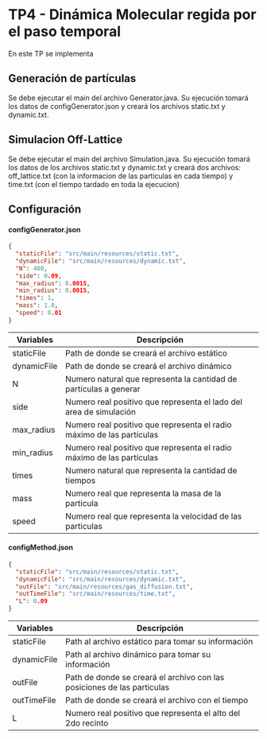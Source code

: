 # TP4 - Dinámica Molecular regida por el paso temporal

En este TP se implementa 

## Generación de partículas

Se debe ejecutar el main del archivo Generator.java. Su ejecución tomará los datos de configGenerator.json y creará
los archivos static.txt y dynamic.txt.

## Simulacion Off-Lattice

Se debe ejecutar el main del archivo Simulation.java. Su ejecución tomará los datos de los archivos static.txt y dynamic.txt
y creará dos archivos: off_lattice.txt (con la informacion de las particulas en cada tiempo) y time.txt (con el tiempo tardado
en toda la ejecucion)

## Configuración

#### configGenerator.json 

``` json
{
  "staticFile": "src/main/resources/static.txt",
  "dynamicFile": "src/main/resources/dynamic.txt",
  "N": 400,
  "side": 0.09,
  "max_radius": 0.0015,
  "min_radius": 0.0015,
  "times": 1,
  "mass": 1.0,
  "speed": 0.01
}
```

| Variables    | Descripción                                                           |
|--------------|-----------------------------------------------------------------------|
| staticFile   | Path de donde se creará el archivo estático                           | 
| dynamicFile  | Path de donde se creará el archivo dinámico                           | 
| N            | Numero natural que representa la cantidad de partículas a generar     | 
| side         | Numero real positivo que representa el lado del area de simulación    | 
| max_radius   | Numero real positivo que representa el radio máximo de las partículas | 
| min_radius   | Numero real positivo que representa el radio máximo de las partículas | 
| times        | Numero natural que representa la cantidad de tiempos                  |
| mass         | Numero real que representa la masa de la particula                    |   
| speed        | Numero real que representa la velocidad de las particulas             |      
 
#### configMethod.json 

``` json
{
  "staticFile": "src/main/resources/static.txt",
  "dynamicFile": "src/main/resources/dynamic.txt",
  "outFile": "src/main/resources/gas_diffusion.txt",
  "outTimeFile": "src/main/resources/time.txt",
  "L": 0.09
}
```

| Variables                 | Descripción                                                                          |
|---------------------------|--------------------------------------------------------------------------------------|
| staticFile                | Path al archivo estático para tomar su información                                   | 
| dynamicFile               | Path al archivo dinámico para tomar su información                                   | 
| outFile                   | Path de donde se creará el archivo con las posiciones de las particulas              | 
| outTimeFile               | Path de donde se creará el archivo con el tiempo                                     | 
| L                         | Numero real positivo que representa el alto del 2do recinto                          | 
 